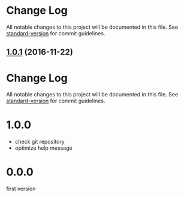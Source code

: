 # Change Log

All notable changes to this project will be documented in this file. See [standard-version](https://github.com/conventional-changelog/standard-version) for commit guidelines.

<a name="1.0.1"></a>
## [1.0.1](https://github.com/vivaxy/gacp/compare/v1.0.0...v1.0.1) (2016-11-22)



# Change Log

All notable changes to this project will be documented in this file. See [standard-version](https://github.com/conventional-changelog/standard-version) for commit guidelines.

# 1.0.0

- check git repository
- optimize help message

# 0.0.0

first version

